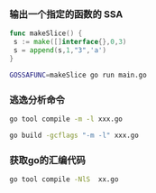 ### 输出一个指定的函数的 SSA
```go
func makeSlice() {  
 s := make([]interface{},0,3)  
 s = append(s,1,"3",'a')  
}
```

```bash
GOSSAFUNC=makeSlice go run main.go
```

### 逃逸分析命令
```bash
go tool compile -m -l xxx.go

go build -gcflags "-m -l" xxx.go
```

### 获取go的汇编代码
```bash
go tool compile -NlS  xx.go
```